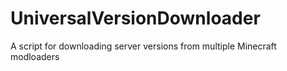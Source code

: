 # UniversalVersionDownloader
A script for downloading server versions from multiple Minecraft modloaders
